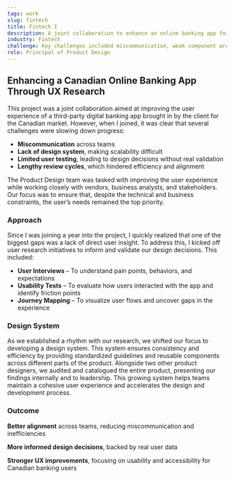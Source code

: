 ```yaml
---
tags: work
slug: fintech
title: Fintech I
description: A joint collaboration to enhance an online banking app for the Canadian market
industry: Fintech
challenge: Key challenges included miscommunication, weak component architecture, limited user testing, and lengthy reviews, hindering alignment, efficiency, and user focus.
role: Principal of Product Design
---
```


## Enhancing a Canadian Online Banking App Through UX Research

This project was a joint collaboration aimed at improving the user experience of a third-party digital banking app brought in by the client for the Canadian market. However, when I joined, it was clear that several challenges were slowing down progress:

- **Miscommunication** across teams
- **Lack of design system**, making scalability difficult
- **Limited user testing**, leading to design decisions without real validation
- **Lengthy review cycles**, which hindered efficiency and alignment

The Product Design team was tasked with improving the user experience while working closely with vendors, business analysts, and stakeholders. Our focus was to ensure that, despite the technical and business constraints, the user’s needs remained the top priority.

### Approach

Since I was joining a year into the project, I quickly realized that one of the biggest gaps was a lack of direct user insight. To address this, I kicked off user research initiatives to inform and validate our design decisions. This included:

- **User Interviews** – To understand pain points, behaviors, and expectations
- **Usability Tests** – To evaluate how users interacted with the app and identify friction points
- **Journey Mapping** – To visualize user flows and uncover gaps in the experience

### Design System

As we established a rhythm with our research, we shifted our focus to developing a design system. This system ensures consistency and efficiency by providing standardized guidelines and reusable components across different parts of the product. Alongside two other product designers, we audited and catalogued the entire product, presenting our findings internally and to leadership. This growing system helps teams maintain a cohesive user experience and accelerates the design and development process.

### Outcome

**Better alignment** across teams, reducing miscommunication and inefficiencies

**More informed design decisions**, backed by real user data

**Stronger UX improvements**, focusing on usability and accessibility for Canadian banking users

